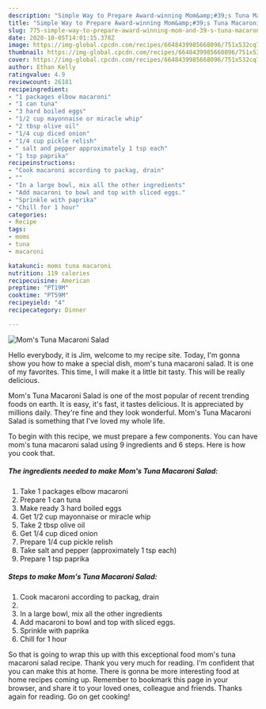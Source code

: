 ```yaml
---
description: "Simple Way to Prepare Award-winning Mom&amp;#39;s Tuna Macaroni Salad"
title: "Simple Way to Prepare Award-winning Mom&amp;#39;s Tuna Macaroni Salad"
slug: 775-simple-way-to-prepare-award-winning-mom-and-39-s-tuna-macaroni-salad
date: 2020-10-05T14:01:15.378Z
image: https://img-global.cpcdn.com/recipes/6648439985668096/751x532cq70/moms-tuna-macaroni-salad-recipe-main-photo.jpg
thumbnail: https://img-global.cpcdn.com/recipes/6648439985668096/751x532cq70/moms-tuna-macaroni-salad-recipe-main-photo.jpg
cover: https://img-global.cpcdn.com/recipes/6648439985668096/751x532cq70/moms-tuna-macaroni-salad-recipe-main-photo.jpg
author: Ethan Kelly
ratingvalue: 4.9
reviewcount: 26181
recipeingredient:
- "1 packages elbow macaroni"
- "1 can tuna"
- "3 hard boiled eggs"
- "1/2 cup mayonnaise or miracle whip"
- "2 tbsp olive oil"
- "1/4 cup diced onion"
- "1/4 cup pickle relish"
- " salt and pepper approximately 1 tsp each"
- "1 tsp paprika"
recipeinstructions:
- "Cook macaroni according to packag, drain"
- ""
- "In a large bowl, mix all the other ingredients"
- "Add macaroni to bowl and top with sliced eggs."
- "Sprinkle with paprika"
- "Chill for 1 hour"
categories:
- Recipe
tags:
- moms
- tuna
- macaroni

katakunci: moms tuna macaroni 
nutrition: 119 calories
recipecuisine: American
preptime: "PT19M"
cooktime: "PT59M"
recipeyield: "4"
recipecategory: Dinner

---
```



![Mom&#39;s Tuna Macaroni Salad](https://img-global.cpcdn.com/recipes/6648439985668096/751x532cq70/moms-tuna-macaroni-salad-recipe-main-photo.jpg)

Hello everybody, it is Jim, welcome to my recipe site. Today, I'm gonna show you how to make a special dish, mom&#39;s tuna macaroni salad. It is one of my favorites. This time, I will make it a little bit tasty. This will be really delicious.



Mom&#39;s Tuna Macaroni Salad is one of the most popular of recent trending foods on earth. It is easy, it's fast, it tastes delicious. It is appreciated by millions daily. They're fine and they look wonderful. Mom&#39;s Tuna Macaroni Salad is something that I've loved my whole life.


To begin with this recipe, we must prepare a few components. You can have mom&#39;s tuna macaroni salad using 9 ingredients and 6 steps. Here is how you cook that.

<!--inarticleads1-->

##### The ingredients needed to make Mom&#39;s Tuna Macaroni Salad:

1. Take 1 packages elbow macaroni
1. Prepare 1 can tuna
1. Make ready 3 hard boiled eggs
1. Get 1/2 cup mayonnaise or miracle whip
1. Take 2 tbsp olive oil
1. Get 1/4 cup diced onion
1. Prepare 1/4 cup pickle relish
1. Take  salt and pepper (approximately 1 tsp each)
1. Prepare 1 tsp paprika




<!--inarticleads2-->

##### Steps to make Mom&#39;s Tuna Macaroni Salad:

1. Cook macaroni according to packag, drain
1. 
1. In a large bowl, mix all the other ingredients
1. Add macaroni to bowl and top with sliced eggs.
1. Sprinkle with paprika
1. Chill for 1 hour




So that is going to wrap this up with this exceptional food mom&#39;s tuna macaroni salad recipe. Thank you very much for reading. I'm confident that you can make this at home. There is gonna be more interesting food at home recipes coming up. Remember to bookmark this page in your browser, and share it to your loved ones, colleague and friends. Thanks again for reading. Go on get cooking!

